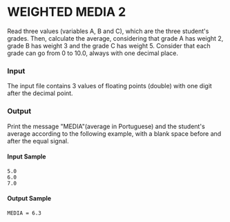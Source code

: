 # WEIGHTED MEDIA 2
Read three values (variables A, B and C), which are the three student's grades. Then, calculate the average, considering that grade A has weight 2, grade B has weight 3 and the grade C has weight 5. Consider that each grade can go from 0 to 10.0, always with one decimal place.
### Input
The input file contains 3 values of floating points (double) with one digit after the decimal point.
### Output
Print the message "MEDIA"(average in Portuguese) and the student's average according to the following example, with a blank space before and after the equal signal.
#### Input Sample
    5.0  
    6.0  
    7.0
#### Output Sample
    MEDIA = 6.3